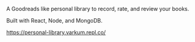 A Goodreads like personal library to record, rate, and review your books.

Built with React, Node, and MongoDB.

https://personal-library.varkum.repl.co/
